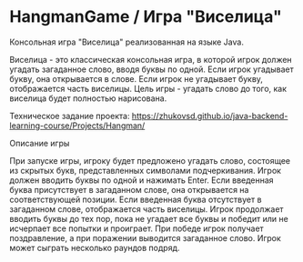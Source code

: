 # HangmanGame / Игра "Виселица"
Консольная игра "Виселица" реализованная на языке Java.

Виселица - это классическая консольная игра, в которой игрок должен угадать загаданное слово, вводя буквы по одной. Если игрок угадывает букву, она открывается в слове. Если игрок не угадывает букву, отображается часть виселицы. Цель игры - угадать слово до того, как виселица будет полностью нарисована.

Техническое задание проекта: https://zhukovsd.github.io/java-backend-learning-course/Projects/Hangman/

Описание игры

При запуске игры, игроку будет предложено угадать слово, состоящее из скрытых букв, представленных символами подчеркивания.
Игрок должен вводить буквы по одной и нажимать Enter.
Если введенная буква присутствует в загаданном слове, она открывается на соответствующей позиции.
Если введенная буква отсутствует в загаданном слове, отображается часть виселицы.
Игрок продолжает вводить буквы до тех пор, пока не угадает все буквы и победит или не исчерпает все попытки и проиграет.
При победе игрок получает поздравление, а при поражении выводится загаданное слово.
Игрок может сыграть несколько раундов подряд.
